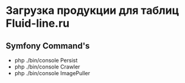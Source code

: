 # Загрузка продукции для таблиц Fluid-line.ru

## Symfony Command's
+ php ./bin/console Persist 
+ php ./bin/console Crawler
+ php ./bin/console ImagePuller